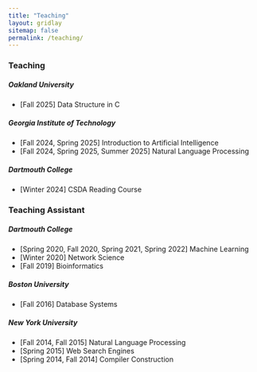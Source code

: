 ```yaml
---
title: "Teaching"
layout: gridlay
sitemap: false
permalink: /teaching/
---
```


### Teaching
##### <b>Oakland University</b>
* [Fall 2025] Data Structure in C

##### <b>Georgia Institute of Technology</b>
* [Fall 2024, Spring 2025] Introduction to Artificial Intelligence
* [Fall 2024, Spring 2025, Summer 2025] Natural Language Processing

##### <b>Dartmouth College</b>
* [Winter 2024] CSDA Reading Course

### Teaching Assistant

##### <b>Dartmouth College</b>
* [Spring 2020, Fall 2020, Spring 2021, Spring 2022] Machine Learning
* [Winter 2020] Network Science
* [Fall 2019] Bioinformatics

##### <b>Boston University</b>
* [Fall 2016] Database Systems

##### <b>New York University</b>
* [Fall 2014, Fall 2015] Natural Language Processing
* [Spring 2015] Web Search Engines
* [Spring 2014, Fall 2014] Compiler Construction
